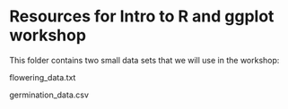 # Resources for Intro to R and ggplot workshop

This folder contains two small data sets that we will use in the workshop: 

flowering_data.txt

germination_data.csv
